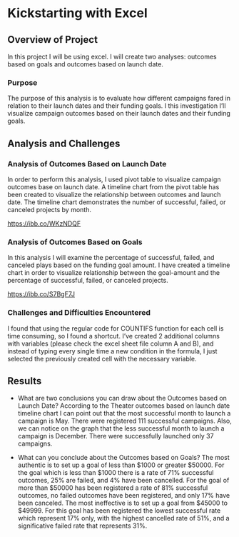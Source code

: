 # Kickstarting with Excel

## Overview of Project
In this project I will be using excel. I will create two analyses: outcomes based on goals and outcomes based on launch date.

### Purpose
The purpose of this analysis is to evaluate how different campaigns fared in relation to their launch dates and their funding goals. I this investigation I’ll visualize campaign outcomes based on their launch dates and their funding goals. 

## Analysis and Challenges

### Analysis of Outcomes Based on Launch Date
In order to perform this analysis, I used pivot table to visualize campaign outcomes base on launch date. A timeline chart from the pivot table has been created to visualize the relationship between outcomes and launch date. The timeline chart demonstrates the number of successful, failed, or canceled projects by month.

https://ibb.co/WKzNDQF

### Analysis of Outcomes Based on Goals
In this analysis I will examine the percentage of successful, failed, and canceled plays based on the funding goal amount. I have created a timeline chart in order to visualize relationship between the goal-amount and the percentage of successful, failed, or canceled projects. 

https://ibb.co/S7BgF7J

### Challenges and Difficulties Encountered
I found that using the regular code for COUNTIFS function for each cell is time consuming, so I found a shortcut. I’ve created 2 additional columns with variables (please check the excel sheet file column A and B), and instead of typing every single time a new condition in the formula, I just selected the previously created cell with the necessary variable. 

## Results

- What are two conclusions you can draw about the Outcomes based on Launch Date?
According to the Theater outcomes based on launch date timeline chart I can point out that the most successful month to launch a campaign is May. There were registered 111 successful campaigns. Also, we can notice on the graph that the less successful month to launch a campaign is December. There were successfully launched only 37 campaigns. 

- What can you conclude about the Outcomes based on Goals?
The most authentic is to set up a goal of less than $1000 or greater $50000. For the goal which is less than $1000 there is a rate of 71% successful outcomes, 25% are failed, and 4% have been cancelled. For the goal of more than $50000 has been registered a rate of 81% successful outcomes, no failed outcomes have been registered, and only 17% have been canceled. The most ineffective is to set up a goal from $45000 to $49999. For this goal has been registered the lowest successful rate which represent 17% only, with the highest cancelled rate of 51%, and a significative failed rate that represents 31%.
